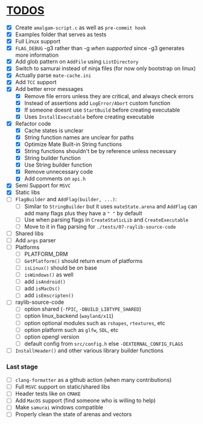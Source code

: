 # [TODOS](https://github.com/TomasBorquez/mate.h/issues/9)
- [x] Create `amalgam-script.c` as well as `pre-commit hook`
- [x] Examples folder that serves as tests
- [x] Full Linux support
- [x] `FLAG_DEBUG` -g3 rather than -g *when supported* since -g3 generates more information
- [x] Add glob pattern on `AddFile` using `ListDirectory`
- [x] Switch to samurai instead of ninja files (for now only bootstrap on linux)
- [x] Actually parse `mate-cache.ini`
- [x] Add `TCC` support
- [x] Add better error messages
    - [x] Remove file errors unless they are critical, and always check errors
    - [x] Instead of assertions add `LogError/Abort` custom function
    - [x] If someone doesnt use `StartBuild` before creating executable
    - [x] Uses `InstallExecutable` before creating executable
- [x] Refactor code
    - [x] Cache states is unclear
    - [x] String function names are unclear for paths
    - [x] Optimize Mate Built-in String functions
    - [x] String functions shouldn't be by reference unless necessary
    - [x] String builder function
    - [x] Use String builder function
    - [x] Remove unnecessary code
    - [x] Add comments on `api.h`
- [x] Semi Support for `MSVC` 
- [x] Static libs 
- [ ] `FlagBuilder` and `AddFlag(builder, ...)`:
    - [ ] Similar to `StringBuilder` but it uses `mateState.arena` and `AddFlag` can add many flags plus they have a `" "` by default
    - [ ] Use when parsing flags in `CreateStaticLib` and `CreateExecutable`
    - [ ] Move to it in flag parsing for `./tests/07-raylib-source-code`
- [ ] Shared libs
- [ ] Add `args` parser
- [ ] Platforms
    - [ ] PLATFORM_DRM
    - [ ] `GetPlatform()` should return enum of platforms
    - [ ] `isLinux()` should be on base
    - [ ] `isWindows()` as well
    - [ ] add `isAndroid()`
    - [ ] add `isMacOs()`
    - [ ] add `isEmscripten()`
- [ ] raylib-source-code
    - [ ] option shared (`-fPIC`, `-DBUILD_LIBTYPE_SHARED`)
    - [ ] option linux_backend (`wayland/x11`)
    - [ ] option optional modules such as `rshapes`, `rtextures`, etc
    - [ ] option platform such as `glfw`, `SDL`, etc
    - [ ] option opengl version
    - [ ] default config from `src/config.h` else `-DEXTERNAL_CONFIG_FLAGS`
- [ ] `InstallHeader()` and other various library builder functions

### Last stage
- [ ] `clang-formatter` as a github action (when many contributions)
- [ ] Full `MSVC` support on static/shared libs
- [ ] Header tests like on `CMAKE`
- [ ] Add `MacOS` support (find someone who is willing to help)
- [ ] Make `samurai` windows compatible
- [ ] Properly clean the state of arenas and vectors
